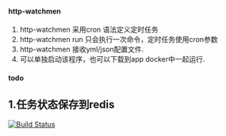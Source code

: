 #### http-watchmen
1. http-watchmen 采用cron 语法定义定时任务
2. http-watchmen run 只会执行一次命令，定时任务使用cron参数
3. http-watchmen 接收yml/json配置文件.
4. 可以单独启动该程序，也可以下载到app docker中一起运行.

#### todo
1.任务状态保存到redis
---
[![Build Status](https://travis-ci.org/go-superman/http-watchmen.svg?branch=master)](https://travis-ci.org/go-superman/http-watchmen)
